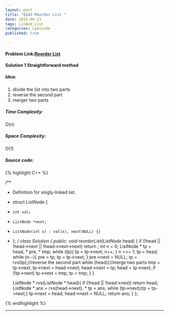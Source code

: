 ```yaml
---
layout: post
title: "Q143 Reorder List "
date: 2015-06-21
tags: Linked_List
categories: Leetcode
published: true

---
```

#### Problem Link:[Reorder List ](https://leetcode.com/problems/reorder-list/) 

#### Solution 1 Straightforward method

##### Idea:

1. divide the list into two parts
2. reverse the second part
3. merger two parts

##### Time Complexity:
O(n)

##### Space Complexity:
O(1)

##### Source code:
{% highlight C++ %}

/**
 * Definition for singly-linked list.
 * struct ListNode {
 *     int val;
 *     ListNode *next;
 *     ListNode(int x) : val(x), next(NULL) {}
 * };
 */
class Solution {
public:
    void reorderList(ListNode* head) {
        if (!head || !head->next || !head->next->next) return ;
        int n = 0;
        ListNode * tp = head, * pre, * tmp;
        while (tp){
            tp = tp->next;
            n++;
        }
        n >>= 1;
        tp = head;
        while (n--){
            pre = tp;
            tp = tp->next;
        }
        pre->next = NULL;
        tp = rvs(tp);//reverse the second part
        while (head){//merge two parts
            tmp = tp->next;
            tp->next = head->next;
            head->next = tp;
            head = tp->next;
            if (!tp->next)  tp->next = tmp;
            tp = tmp;
        }
    }
    
    ListNode * rvs(ListNode * head){
        if (!head || !head->next) return head;
        ListNode * ans = rvs(head->next), * tp = ans;
        while (tp->next){tp = tp->next;}
        tp->next = head;
        head->next = NULL;
        return ans;
    }
};

{% endhighlight %}

---

